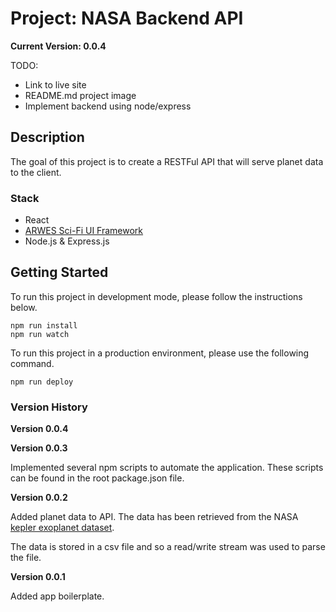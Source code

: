 # Project: NASA Backend API

**Current Version: 0.0.4**

TODO:

- Link to live site
- README.md project image
- Implement backend using node/express

## Description

The goal of this project is to create a RESTFul API that will serve planet data
to the client.

### Stack

- React
- [ARWES Sci-Fi UI Framework](https://github.com/arwes/arwes)
- Node.js & Express.js

## Getting Started

To run this project in development mode, please follow the instructions below.

```
npm run install
npm run watch
```

To run this project in a production environment, please use the following
command.

```
npm run deploy
```

### Version History

**Version 0.0.4**

**Version 0.0.3**

Implemented several npm scripts to automate the application. These scripts can
be found in the root package.json file.

**Version 0.0.2**

Added planet data to API. The data has been retrieved from the NASA
[kepler exoplanet dataset](https://exoplanetarchive.ipac.caltech.edu/docs/data.html).

The data is stored in a csv file and so a read/write stream was used to parse
the file.

**Version 0.0.1**

Added app boilerplate.
